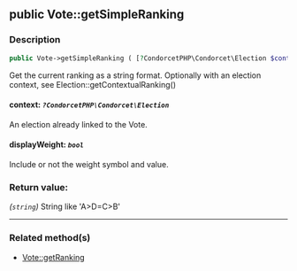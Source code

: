 ## public Vote::getSimpleRanking

### Description    

```php
public Vote->getSimpleRanking ( [?CondorcetPHP\Condorcet\Election $context = null , bool $displayWeight = true] ): string
```

Get the current ranking as a string format. Optionally with an election context, see Election::getContextualRanking()
    

#### **context:** *```?CondorcetPHP\Condorcet\Election```*   
An election already linked to the Vote.    


#### **displayWeight:** *```bool```*   
Include or not the weight symbol and value.    


### Return value:   

*(```string```)* String like 'A>D=C>B'


---------------------------------------

### Related method(s)      

* [Vote::getRanking](/Docs/MethodsReferences/Vote%20Class/public%20Vote--getRanking.md)    
